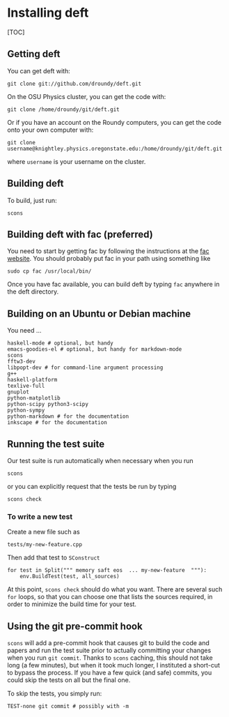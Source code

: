 # Installing deft

[TOC]

## Getting deft

You can get deft with:

    git clone git://github.com/droundy/deft.git

On the OSU Physics cluster, you can get the code with:

    git clone /home/droundy/git/deft.git

Or if you have an account on the Roundy computers, you can get the
code onto your own computer with:

    git clone username@knightley.physics.oregonstate.edu:/home/droundy/git/deft.git

where `username` is your username on the cluster.

## Building deft

To build, just run:

    scons

## Building deft with fac (preferred)

You need to start by getting fac by following the instructions at the
[fac website](https://physics.oregonstate.edu/~roundyd/fac/building.html).
You should probably put fac in your path using something like

    sudo cp fac /usr/local/bin/

Once you have fac available, you can build deft by typing `fac`
anywhere in the deft directory.

## Building on an Ubuntu or Debian machine

You need ...

    haskell-mode # optional, but handy
    emacs-goodies-el # optional, but handy for markdown-mode
    scons
    fftw3-dev
    libpopt-dev # for command-line argument processing
    g++
    haskell-platform
    texlive-full
    gnuplot
    python-matplotlib
    python-scipy python3-scipy
    python-sympy
    python-markdown # for the documentation
    inkscape # for the documentation

Running the test suite
----------------------

Our test suite is run automatically when necessary when you run

    scons

or you can explicitly request that the tests be run by typing

    scons check

### To write a new test

Create a new file such as

    tests/my-new-feature.cpp

Then add that test to `SConstruct`

    for test in Split(""" memory saft eos  ... my-new-feature  """):
        env.BuildTest(test, all_sources)
    
At this point, `scons check` should do what you want.  There are
several such `for` loops, so that you can choose one that lists the
sources required, in order to minimize the build time for your test.


Using the git pre-commit hook
-----------------------------

`scons` will add a pre-commit hook that causes git to build the code
and papers and run the test suite prior to actually committing your
changes when you run `git commit`.  Thanks to `scons` caching, this
should not take long (a few minutes), but when it took much longer, I
instituted a short-cut to bypass the process.  If you have a few quick
(and safe) commits, you could skip the tests on all but the final one.

To skip the tests, you simply run:

    TEST-none git commit # possibly with -m
